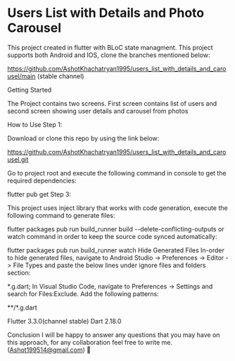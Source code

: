  
# Users List with Details and Photo Carousel

This project created in flutter with BLoC state managment. This project supports both Android and IOS, clone the branches mentioned below:

https://github.com/AshotKhachatryan1995/users_list_with_details_and_carousel/main (stable channel)

Getting Started 

The  Project contains two screens. First screen contains list of users and second screen showing user details and carousel from photos

How to Use Step 1:

Download or clone this repo by using the link below:

https://github.com/AshotKhachatryan1995/users_list_with_details_and_carousel.git

Go to project root and execute the following command in console to get the required dependencies:

flutter pub get Step 3:

This project uses inject library that works with code generation, execute the following command to generate files:

flutter packages pub run build_runner build --delete-conflicting-outputs or watch command in order to keep the source code synced automatically:

flutter packages pub run build_runner watch Hide Generated Files In-order to hide generated files, navigate to Android Studio -> Preferences -> Editor -> File Types and paste the below lines under ignore files and folders section:

*.g.dart; In Visual Studio Code, navigate to Preferences -> Settings and search for Files:Exclude. Add the following patterns:

**/*.g.dart

Flutter 3.3.0(channel stable)
Dart 2.18.0

Conclusion I will be happy to answer any questions that you may have on this approach, for any collaboration feel free to write me. (Ashot199514@gmail.com) 🙂
